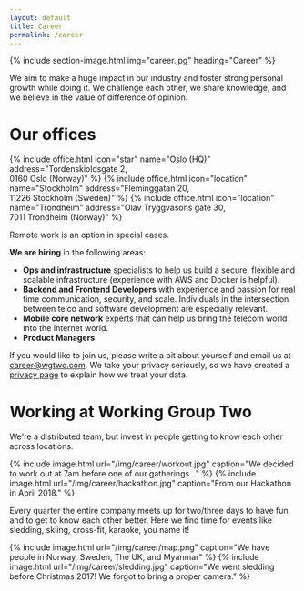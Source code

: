 ```yaml
---
layout: default
title: Career
permalink: /career
---
```


{% include section-image.html img="career.jpg" heading="Career" %}

We aim to make a huge impact in our industry and foster strong personal growth while doing it.
We challenge each other, we share knowledge, and we believe in the value of difference of opinion.

# Our offices

<div uk-grid class="ui-grid uk-grid-match uk-grid-small">
    {% include office.html icon="star" name="Oslo (HQ)" address="Tordenskioldsgate 2,<br> 0160 Oslo (Norway)" %}
    {% include office.html icon="location" name="Stockholm" address="Fleminggatan 20,<br> 11226 Stockholm (Sweden)" %}
    {% include office.html icon="location" name="Trondheim" address="Olav Tryggvasons gate 30,<br> 7011 Trondheim (Norway)" %}
</div>

Remote work is an option in special cases.

**We are hiring** in the following areas:
*   **Ops and infrastructure** specialists to help us build a secure, flexible and scalable infrastructure (experience with AWS and Docker is helpful).
*   **Backend and Frontend Developers** with experience and passion for real time communication, security, and scale. Individuals in the intersection between telco and software development are especially relevant.
*   **Mobile core network** experts that can help us bring the telecom world into the Internet world.
*   **Product Managers**


If you would like to join us, please write a bit about yourself and email us at <career@wgtwo.com>. 
We take your privacy seriously, so we have created a [privacy page](/privacy) to explain how we treat your data.

# Working at Working Group Two
We're a distributed team, but invest in people getting to know each other across locations.

<div class="uk-child-width-1-2@m" uk-grid uk-lightbox="animation: scale">
    {% include image.html url="/img/career/workout.jpg" caption="We decided to work out at 7am before one of our gatherings..." %}
    {% include image.html url="/img/career/hackathon.jpg" caption="From our Hackathon in April 2018." %}
</div>

Every quarter the entire company meets up for two/three days to have fun and to get to know each other better. Here we find time for events like sledding, skiing, cross-fit, karaoke, you name it! 

<div class="uk-child-width-1-2@m" uk-grid uk-lightbox="animation: scale">
    {% include image.html url="/img/career/map.png" caption="We have people in Norway, Sweden, The UK, and Myanmar" %}
    {% include image.html url="/img/career/sledding.jpg" caption="We went sledding before Christmas 2017! We forgot to bring a proper camera." %}
</div>


